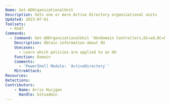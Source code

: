 ```yaml
---
Name: Get-ADOrganizationalUnit
Description: Gets one or more Active Directory organizational units
Updated: 2023-07-01
Toolsets:
  - RSAT
Commands:
  - Command: Get-ADOrganizationalUnit 'OU=Domain Controllers,DC=ad,DC=bitsadmin,DC=com'
    Description: Obtain information about OU
    Usecases:
      - Learn which policies are applied to an OU
    Function: Domain
    Comments:
      - 'PowerShell Module: `ActiveDirectory`'
    MitreAttack:
Resources:
Detections:
Contributors:
    - Name: Arris Huijgen
      Handle: bitsadmin
---
```

